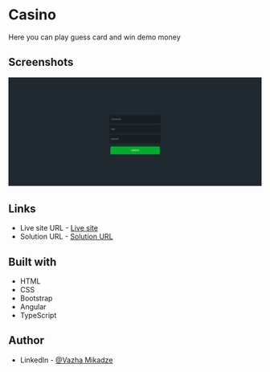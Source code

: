 
# Casino

Here you can play guess card and win demo money


 
    
## Screenshots

![App Screenshot](/src/assets/images/casino-screenshot.png)

## Links
- Live site URL - [Live site](https://casinodemo.vercel.app/)
- Solution URL - [Solution URL](https://github.com/mikadze13/casino)

## Built with
- HTML
- CSS
- Bootstrap
- Angular
- TypeScript 

## Author
 
- LinkedIn - [@Vazha Mikadze](https://www.linkedin.com/in/vazha-mikadze-50b8a5237/) 

 
